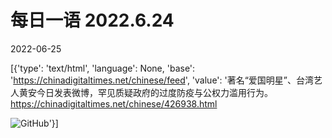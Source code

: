 # 每日一语 2022.6.24

2022-06-25

[{'type': 'text/html', 'language': None, 'base': 'https://chinadigitaltimes.net/chinese/feed', 'value': '著名“爱国明星”、台湾艺人黄安今日发表微博，罕见质疑政府的过度防疫与公权力滥用行为。https://chinadigitaltimes.net/chinese/426938.html

![GitHub](https://chinadigitaltimes.net/chinese/files/2022/06/image-1656116743794.png)'}]